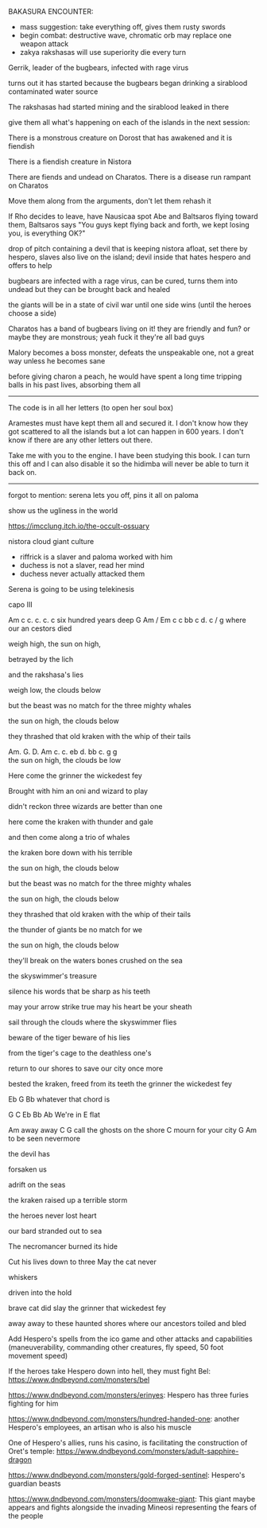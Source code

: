 

BAKASURA ENCOUNTER: 
- mass suggestion: take everything off, gives them rusty swords 
- begin combat: destructive wave, chromatic orb may replace one weapon attack 
- zakya rakshasas will use superiority die every turn 

Gerrik, leader of the bugbears, infected with rage virus



turns out it has started because the bugbears began drinking a sirablood contaminated water source

The rakshasas had started mining and the sirablood leaked in there

give them all what's happening on each of the islands in the next session:

There is a monstrous creature on Dorost that has awakened and it is fiendish

There is a fiendish creature in Nistora

There are fiends and undead on Charatos. There is a disease run rampant on Charatos

Move them along from the arguments, don't let them rehash it 

If Rho decides to leave, have Nausicaa spot Abe and Baltsaros flying toward them, Baltsaros says "You guys kept flying back and forth, we kept losing you, is everything OK?"

drop of pitch containing a devil that is keeping nistora afloat, set there by hespero, slaves also live on the island; devil inside that hates hespero and offers to help

bugbears are infected with a rage virus, can be cured, turns them into undead but they can be brought back and healed

the giants will be in a state of civil war until one side wins (until the heroes choose a side) 

Charatos has a band of bugbears living on it! they are friendly and fun? or maybe they are monstrous; yeah fuck it they're all bad guys

Malory becomes a boss monster, defeats the unspeakable one, not a great way unless he becomes sane 

before giving charon a peach, he would have spent a long time tripping balls in his past lives, absorbing them all 

---

The code is in all her letters (to open her soul box) 

Aramestes must have kept them all and secured it. I don't know how they got scattered to all the islands but a lot can happen in 600 years. I don't know if there are any other letters out there. 

Take me with you to the engine. I have been studying this book. I can turn this off and I can also disable it so the hidimba will never be able to turn it back on. 

---

forgot to mention: serena lets you off, pins it all on paloma

show us the ugliness in the world 


https://imcclung.itch.io/the-occult-ossuary



nistora cloud giant culture

- riffrick is a slaver and paloma worked with him
- duchess is not a slaver, read her mind
- duchess never actually attacked them 


Serena is going to be using telekinesis 



capo III

Am
c    c.    c.     c.        c
six hundred years deep 
                  G                  Am / Em
c         c     bb   c    d.     c / g
where our an   cestors died

weigh high, the sun on high, 

betrayed by the lich

and the rakshasa's lies

weigh low, the clouds below

but the beast was no match
for the three mighty whales

the sun on high, the clouds below

they thrashed that old kraken
with the whip of their tails

Am.       G.   D.            Am
c.    c.    eb d.      bb  c.        g      g    
the sun on high, the clouds be    low
 


Here come the grinner
the wickedest fey

Brought with him an oni 
and wizard to play



didn't reckon three wizards 
are better than one

here come the kraken with thunder and gale

and then come along a trio of whales

the kraken bore down with his terrible 









the sun on high, the clouds below

but the beast was no match
for the three mighty whales

the sun on high, the clouds below

they thrashed that old kraken
with the whip of their tails

the thunder of giants 
be no match for we

the sun on high, the clouds below

they'll break on the waters
bones crushed on the sea

the skyswimmer's treasure


silence his words 
that be sharp as his teeth



may your arrow strike true
may his heart be your sheath 

sail through the clouds
where the skyswimmer flies 

beware of the tiger 
beware of his lies 

from the tiger's cage 
to the deathless one's 


return to our shores
to save our city once more 

bested the kraken, freed from its teeth 
the grinner the wickedest fey 




Eb G Bb whatever that chord is 

G C Eb Bb Ab
We're in E flat 







Am
away away 
C									G
call the ghosts on the shore 
						C
mourn for your city
		  G					Am
to be seen nevermore 


the devil has 

forsaken us 

adrift on the seas




the kraken raised up a terrible storm

the heroes never lost heart 

our bard stranded out to sea 

The necromancer burned its hide


Cut his lives down to three
May the cat never 

whiskers

driven into the hold

brave cat did slay 
the grinner that wickedest fey




away away to these haunted shores
where our ancestors toiled and bled 









Add Hespero's spells from the ico game and other attacks and capabilities (maneuverability, commanding other creatures, fly speed, 50 foot movement speed)

If the heroes take Hespero down into hell, they must fight Bel: https://www.dndbeyond.com/monsters/bel

https://www.dndbeyond.com/monsters/erinyes: Hespero has three furies fighting for him 

https://www.dndbeyond.com/monsters/hundred-handed-one: another Hespero's employees, an artisan who is also his muscle 

One of Hespero's allies, runs his casino, is facilitating the construction of Oret's temple: https://www.dndbeyond.com/monsters/adult-sapphire-dragon

https://www.dndbeyond.com/monsters/gold-forged-sentinel: Hespero's guardian beasts



https://www.dndbeyond.com/monsters/doomwake-giant: This giant maybe appears and fights alongside the invading Mineosi representing the fears of the people 